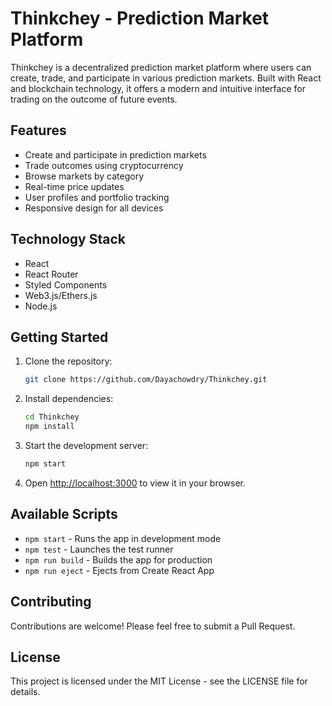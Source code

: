 # Thinkchey - Prediction Market Platform

Thinkchey is a decentralized prediction market platform where users can create, trade, and participate in various prediction markets. Built with React and blockchain technology, it offers a modern and intuitive interface for trading on the outcome of future events.

## Features

- Create and participate in prediction markets
- Trade outcomes using cryptocurrency
- Browse markets by category
- Real-time price updates
- User profiles and portfolio tracking
- Responsive design for all devices

## Technology Stack

- React
- React Router
- Styled Components
- Web3.js/Ethers.js
- Node.js

## Getting Started

1. Clone the repository:
   ```bash
   git clone https://github.com/Dayachowdry/Thinkchey.git
   ```

2. Install dependencies:
   ```bash
   cd Thinkchey
   npm install
   ```

3. Start the development server:
   ```bash
   npm start
   ```

4. Open [http://localhost:3000](http://localhost:3000) to view it in your browser.

## Available Scripts

- `npm start` - Runs the app in development mode
- `npm test` - Launches the test runner
- `npm run build` - Builds the app for production
- `npm run eject` - Ejects from Create React App

## Contributing

Contributions are welcome! Please feel free to submit a Pull Request.

## License

This project is licensed under the MIT License - see the LICENSE file for details.
